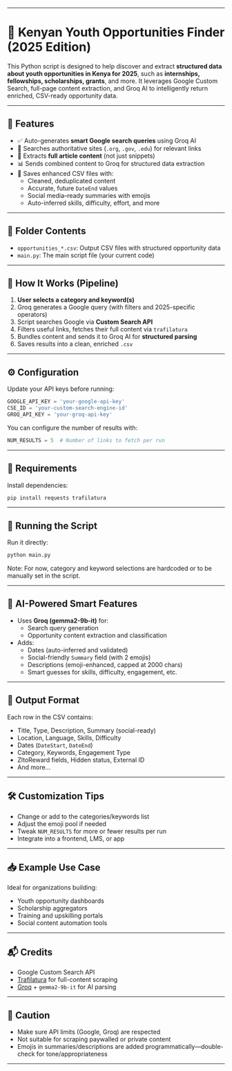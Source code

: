 
---

# 🧠 Kenyan Youth Opportunities Finder (2025 Edition)

This Python script is designed to help discover and extract **structured data about youth opportunities in Kenya for 2025**, such as **internships, fellowships, scholarships, grants**, and more. It leverages Google Custom Search, full-page content extraction, and Groq AI to intelligently return enriched, CSV-ready opportunity data.

---

## 🔧 Features

- ✅ Auto-generates **smart Google search queries** using Groq AI
- 🔎 Searches authoritative sites (`.org`, `.gov`, `.edu`) for relevant links
- 🧠 Extracts **full article content** (not just snippets)
- 📊 Sends combined content to Groq for structured data extraction
- 🧾 Saves enhanced CSV files with:
  - Cleaned, deduplicated content
  - Accurate, future `DateEnd` values
  - Social media–ready summaries with emojis
  - Auto-inferred skills, difficulty, effort, and more

---

## 📁 Folder Contents

- `opportunities_*.csv`: Output CSV files with structured opportunity data
- `main.py`: The main script file (your current code)

---

## 🧪 How It Works (Pipeline)

1. **User selects a category and keyword(s)**
2. Groq generates a Google query (with filters and 2025-specific operators)
3. Script searches Google via **Custom Search API**
4. Filters useful links, fetches their full content via `trafilatura`
5. Bundles content and sends it to Groq AI for **structured parsing**
6. Saves results into a clean, enriched `.csv`

---

## ⚙️ Configuration

Update your API keys before running:

```python
GOOGLE_API_KEY = 'your-google-api-key'
CSE_ID = 'your-custom-search-engine-id'
GROQ_API_KEY = 'your-groq-api-key'
```

You can configure the number of results with:

```python
NUM_RESULTS = 5  # Number of links to fetch per run
```

---

## 📌 Requirements

Install dependencies:

```bash
pip install requests trafilatura
```

---

## 🚀 Running the Script

Run it directly:

```bash
python main.py
```

Note: For now, category and keyword selections are hardcoded or to be manually set in the script.

---

## 🧠 AI-Powered Smart Features

- Uses **Groq (gemma2-9b-it)** for:
  - Search query generation
  - Opportunity content extraction and classification
- Adds:
  - Dates (auto-inferred and validated)
  - Social-friendly `Summary` field (with 2 emojis)
  - Descriptions (emoji-enhanced, capped at 2000 chars)
  - Smart guesses for skills, difficulty, engagement, etc.

---

## 📝 Output Format

Each row in the CSV contains:

- Title, Type, Description, Summary (social-ready)
- Location, Language, Skills, Difficulty
- Dates (`DateStart`, `DateEnd`)
- Category, Keywords, Engagement Type
- ZltoReward fields, Hidden status, External ID
- And more…

---

## 🛠️ Customization Tips

- Change or add to the categories/keywords list
- Adjust the emoji pool if needed
- Tweak `NUM_RESULTS` for more or fewer results per run
- Integrate into a frontend, LMS, or app

---

## 📥 Example Use Case

Ideal for organizations building:

- Youth opportunity dashboards
- Scholarship aggregators
- Training and upskilling portals
- Social content automation tools

---

## 📬 Credits

- Google Custom Search API
- [Trafilatura](https://github.com/adbar/trafilatura) for full-content scraping
- [Groq](https://groq.com/) + `gemma2-9b-it` for AI parsing

---

## 🧯 Caution

- Make sure API limits (Google, Groq) are respected
- Not suitable for scraping paywalled or private content
- Emojis in summaries/descriptions are added programmatically—double-check for tone/appropriateness

---
